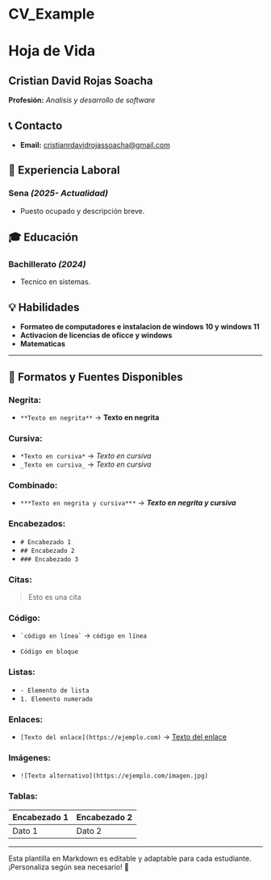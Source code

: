# CV_Example
# Hoja de Vida

## Cristian David Rojas Soacha
**Profesión:** _Analisis y desarrollo de software_

## 📞 Contacto
- **Email:** [cristianrdavidrojassoacha@gmail.com](mailto:cristianrdavidrojassoacha@gmail.com)

## 🏢 Experiencia Laboral

### **Sena** _(2025- Actualidad)_
- Puesto ocupado y descripción breve.

## 🎓 Educación
### **Bachillerato** _(2024)_
- Tecnico en sistemas.

## 💡 Habilidades
- **Formateo de computadores e instalacion de windows 10 y windows 11**
- **Activacion de licencias de oficce y windows**
- **Matematicas**

---

## 🎨 Formatos y Fuentes Disponibles

### **Negrita:**
- `**Texto en negrita**` → **Texto en negrita**

### **Cursiva:**
- `*Texto en cursiva*` → *Texto en cursiva*
- `_Texto en cursiva_` → _Texto en cursiva_

### **Combinado:**
- `***Texto en negrita y cursiva***` → ***Texto en negrita y cursiva***

### **Encabezados:**
- `# Encabezado 1`
- `## Encabezado 2`
- `### Encabezado 3`

### **Citas:**
> Esto es una cita

### **Código:**
- `` `código en línea` `` → `código en línea`
- ```
  Código en bloque
  ```

### **Listas:**
- `- Elemento de lista`
- `1. Elemento numerado`

### **Enlaces:**
- `[Texto del enlace](https://ejemplo.com)` → [Texto del enlace](https://ejemplo.com)

### **Imágenes:**
- `![Texto alternativo](https://ejemplo.com/imagen.jpg)`

### **Tablas:**
| Encabezado 1 | Encabezado 2 |
|-------------|-------------|
| Dato 1     | Dato 2      |

---

Esta plantilla en Markdown es editable y adaptable para cada estudiante. ¡Personaliza según sea necesario! 🎯

